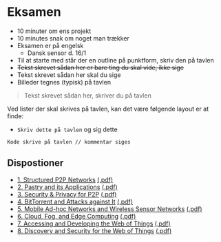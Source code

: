 # Eksamen

* 10 minuter om ens projekt
* 10 minutes snak om noget man trækker
* Eksamen er på engelsk
	* Dansk sensor d. 16/1
* Til at starte med står der en outline på punktform, skriv den på tavlen
* ~~Tekst skrevet sådan her er bare ting du skal vide, ikke sige~~
* Tekst skrevet sådan her skal du sige
* Billeder tegnes (typisk) på tavlen
> Tekst skrevet sådan her, skriver du på tavlen

Ved lister der skal skrives på tavlen, kan det være følgende layout er at finde:

* `Skriv dette på tavlen` og sig dette

```
Kode skrive på tavlen // kommentar siges
```

## Dispostioner

* [1. Structured P2P Networks](Structured%20P2P%20Networks.md) [(.pdf)](pdf/Structured%20P2P%20Networks.pdf)
* [2. Pastry and its Applications](Pastry%20and%20its%20Applications.md) [(.pdf)](pdf/Pastry%20and%20its%20Applications.pdf)
* [3. Security & Privacy for P2P](Security%20%26%20Privacy%20for%20P2P.md) [(.pdf)](pdf/Security%20%26%20Privacy%20for%20P2P.pdf)
* [4. BitTorrent and Attacks against It](BitTorrent%20and%20Attacks%20against%20It.md) [(.pdf)](pdf/BitTorrent%20and%20Attacks%20against%20It.pdf)
* [5. Mobile Ad-hoc Networks and Wireless Sensor Networks](Mobile%20Ad-hoc%20Networks%20and%20Wireless%20Sensor%20Networks.md)  [(.pdf)](pdf/Mobile%20Ad-hoc%20Networks%20and%20Wireless%20Sensor%20Networks.pdf)
* [6. Cloud, Fog, and Edge Computing](Cloud%20and%20Edge-Fog%20Computing.md) [(.pdf)](pdf/Cloud%20and%20Edge-Fog%20Computing.pdf)
* [7. Accessing and Developing the Web of Things](Accessing%20and%20Developing%20the%20Web%20of%20Things.md) [(.pdf)](pdf/Accessing%20and%20Developing%20the%20Web%20of%20Things.pdf)
* [8. Discovery and Security for the Web of Things](Discovery%20and%20Security%20for%20the%20Web%20of%20Things.md)  [(.pdf)](pdf/Discovery%20and%20Security%20for%20the%20Web%20of%20Things.pdf)